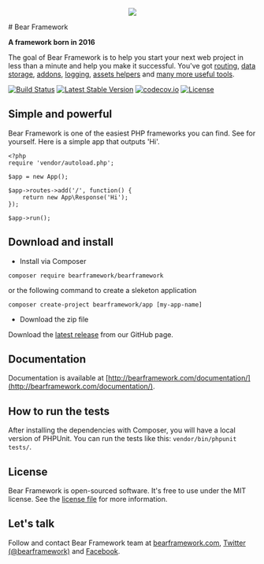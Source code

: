 <p align="center">
<img src="http://bearframework.github.io/bearframework-logo-transparent-small.png" style="max-width:100px;">
</p>
# Bear Framework

**A framework born in 2016**

The goal of Bear Framework is to help you start your next web project in less than a minute and help you make it successful. You've got <a href="http://bearframework.com/documentation/routing/">routing</a>, <a href="http://bearframework.com/documentation/data/">data storage</a>, <a href="http://bearframework.com/documentation/addons/">addons</a>, <a href="http://bearframework.com/documentation/logging/">logging</a>, <a href="http://bearframework.com/documentation/assets/">assets helpers</a> and <a href="http://bearframework.com/documentation/">many more useful tools</a>.

[![Build Status](https://travis-ci.org/bearframework/bearframework.svg)](https://travis-ci.org/bearframework/bearframework)
[![Latest Stable Version](https://poser.pugx.org/bearframework/bearframework/v/stable)](https://packagist.org/packages/bearframework/bearframework)
[![codecov.io](https://codecov.io/github/bearframework/bearframework/coverage.svg?branch=master)](https://codecov.io/github/bearframework/bearframework?branch=master)
[![License](https://poser.pugx.org/bearframework/bearframework/license)](https://packagist.org/packages/bearframework/bearframework)

## Simple and powerful

Bear Framework is one of the easiest PHP frameworks you can find. See for yourself. Here is a simple app that outputs 'Hi'.
```
<?php
require 'vendor/autoload.php';

$app = new App();

$app->routes->add('/', function() {
    return new App\Response('Hi');
});

$app->run();
```

## Download and install

* Install via Composer
```
composer require bearframework/bearframework
```
or the following command to create a sleketon application
```
composer create-project bearframework/app [my-app-name]
```

* Download the zip file

Download the [latest release](https://github.com/bearframework/bearframework/releases) from our GitHub page.

## Documentation
Documentation is available at [http://bearframework.com/documentation/](http://bearframework.com/documentation/).

## How to run the tests
After installing the dependencies with Composer, you will have a local version of PHPUnit. You can run the tests like this: `vendor/bin/phpunit tests/`.

## License
Bear Framework is open-sourced software. It's free to use under the MIT license. See the [license file](https://github.com/bearframework/bearframework/blob/master/LICENSE) for more information.

## Let's talk
Follow and contact Bear Framework team at [bearframework.com](http://bearframework.com), [Twitter (@bearframework)](https://twitter.com/bearframework) and [Facebook](https://www.facebook.com/bearframework/).